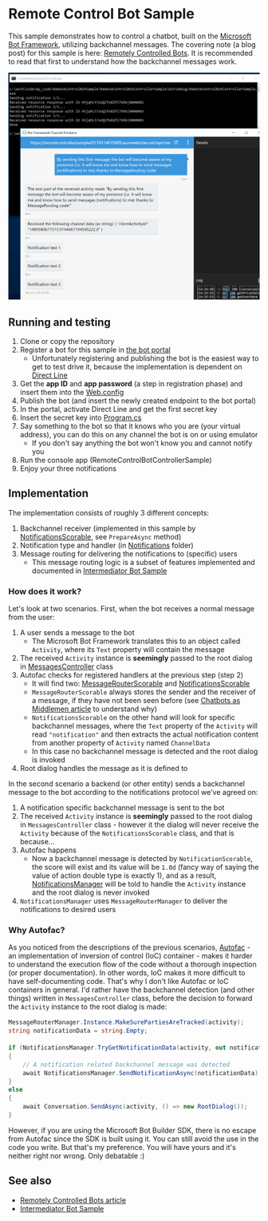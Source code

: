 # Remote Control Bot Sample #

This sample demonstrates how to control a chatbot, built on the
[Microsoft Bot Framework](https://dev.botframework.com/), utilizing backchannel
messages. The covering note (a blog post) for this sample is here:
[Remotely Controlled Bots](http://tomipaananen.azurewebsites.net/?p=2231).
It is recommended to read that first to understand how the backchannel messages
work.

![Sample in action](Documentation/Screenshot.png?raw=true)

## Running and testing ##

1. Clone or copy the repository
2. Register a bot for this sample in [the bot portal](https://dev.botframework.com/)
   * Unfortunately registering and publishing the bot is the easiest way to get
     to test drive it, because the implementation is dependent on
     [Direct Line](https://docs.botframework.com/en-us/restapi/directline3/)
3. Get the **app ID** and **app password** (a step in registration phase) and
   insert them into the [Web.config](RemoteControlBotSample/Web.config)
4. Publish the bot (and insert the newly created endpoint to the bot portal)
5. In the portal, activate Direct Line and get the first secret key
6. Insert the secret key into [Program.cs](RemoteControlBotControllerSample/Program.cs)
7. Say something to the bot so that it knows who you are (your virtual address),
   you can do this on any channel the bot is on or using emulator
   * If you don't say anything the bot won't know you and cannot notify you
8. Run the console app (RemoteControlBotControllerSample)
9. Enjoy your three notifications

## Implementation ##

The implementation consists of roughly 3 different concepts:

1. Backchannel receiver (implemented in this sample by
   [NotificationsScorable](RemoteControlBotSample/Notifications/NotificationsScorable.cs),
   see `PrepareAsync` method)
2. Notification type and handler (in [Notifications](RemoteControlBotSample/Notifications) folder)
3. Message routing for delivering the notifications to (specific) users
   * This message routing logic is a subset of features implemented and documented
     in [Intermediator Bot Sample](https://github.com/tompaana/intermediator-bot-sample)

### How does it work? ###

Let's look at two scenarios. First, when the bot receives a normal message from
the user:

1. A user sends a message to the bot
   * The Microsoft Bot Framework translates this to an object called `Activity`,
     where its `Text` property will contain the message
2. The received `Activity` instance  is **seemingly** passed to the root dialog in
   [MessagesController](RemoteControlBotSample/Controllers/MessagesController.cs)
   class
3. Autofac checks for registered handlers at the previous step (step 2)
   * It will find two: [MessageRouterScorable](RemoteControlBotSample/MessageRouting/MessageRouterScorable.cs)
     and [NotificationsScorable](RemoteControlBotSample/Notifications/NotificationsScorable.cs)
   * `MessageRouterScorable` always stores the sender and the receiver of a
     message, if they have not been seen before (see
     [Chatbots as Middlemen article](http://tomipaananen.azurewebsites.net/?p=1851)
     to understand why)
   * `NotificationsScorable` on the other hand will look for specific
     backchannel messages, where the `Text` property of the `Activity` will read
     `"notification"` and then extracts the actual notification content from
     another property of `Activity` named `ChannelData`
   * In this case no backchannel message is detected and the root dialog is
     invoked
4. Root dialog handles the message as it is defined to

In the second scenario a backend (or other entity) sends a backchannel message
to the bot according to the notifications protocol we've agreed on:

1. A notification specific backchannel message is sent to the bot
2. The received `Activity` instance  is **seemingly** passed to the root dialog
   in `MessagesController` class - however it the dialog will never receive the
   `Activity` because of the `NotificationsScorable` class, and that is because...
3. Autofac happens
   * Now a backchannel message is detected by `NotificationScorable`, the score
     will exist and its value will be `1.0d` (fancy way of saying the value of
     action double type is exactly 1), and as a result,
     [NotificationsManager](RemoteControlBotSample/Notifications/NotificationsManager.cs)
     will be told to handle the `Activity` instance and the root dialog is never
     invoked
4. `NotificationsManager` uses `MessageRouterManager` to deliver the
   notifications to desired users

### Why Autofac? ###

As you noticed from the descriptions of the previous scenarios,
[Autofac](https://autofac.org/) - an implementation of inversion of control
(IoC) container - makes it harder to understand the execution flow of the code
without a thorough inspection (or proper documentation). In other words, IoC
makes it more difficult to have self-documenting code. That's why I don't like
Autofac or IoC containers in general. I'd rather have the backchannel detection
(and other things) written in `MessagesController` class, before the decision to
forward the `Activity` instance to the root dialog is made:

```cs
MessageRouterManager.Instance.MakeSurePartiesAreTracked(activity);
string notificationData = string.Empty;

if (NotificationsManager.TryGetNotificationData(activity, out notificationData))
{
    // A notification related backchannel message was detected
    await NotificationsManager.SendNotificationAsync(notificationData);
}
else
{
    await Conversation.SendAsync(activity, () => new RootDialog());
}
```

However, if you are using the Microsoft Bot Builder SDK, there is no escape from
Autofac since the SDK is built using it. You can still avoid the use in the code
you write. But that's my preference. You will have yours and it's neither right
nor wrong. Only debatable :)

## See also ##

* [Remotely Controlled Bots article](http://tomipaananen.azurewebsites.net/?p=2231)
* [Intermediator Bot Sample](https://github.com/tompaana/intermediator-bot-sample)
